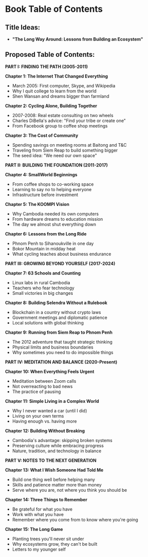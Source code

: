 # Book Table of Contents

## Title Ideas:
- **"The Long Way Around: Lessons from Building an Ecosystem"** 

## Proposed Table of Contents:

**PART I: FINDING THE PATH (2005-2011)**

**Chapter 1: The Internet That Changed Everything**
- March 2005: First computer, Skype, and Wikipedia
- Why I quit college to learn from the world
- Shen Wansan and dreams bigger than farmland

**Chapter 2: Cycling Alone, Building Together**
- 2007-2008: Real estate consulting on two wheels
- Charles DiBella's advice: "Find your tribe or create one"
- From Facebook group to coffee shop meetings

**Chapter 3: The Cost of Community**
- Spending savings on meeting rooms at Baitong and T&C
- Traveling from Siem Reap to build something bigger
- The seed idea: "We need our own space"

**PART II: BUILDING THE FOUNDATION (2011-2017)**

**Chapter 4: SmallWorld Beginnings**
- From coffee shops to co-working space
- Learning to say no to helping everyone
- Infrastructure before investment

**Chapter 5: The KOOMPI Vision**
- Why Cambodia needed its own computers
- From hardware dreams to education mission
- The day we almost shut everything down

**Chapter 6: Lessons from the Long Ride**
- Phnom Penh to Sihanoukville in one day
- Bokor Mountain in midday heat
- What cycling teaches about business endurance

**PART III: GROWING BEYOND YOURSELF (2017-2024)**

**Chapter 7: 63 Schools and Counting**
- Linux labs in rural Cambodia
- Teachers who fear technology
- Small victories in big changes

**Chapter 8: Building Selendra Without a Rulebook**
- Blockchain in a country without crypto laws
- Government meetings and diplomatic patience
- Local solutions with global thinking

**Chapter 9: Running from Siem Reap to Phnom Penh**
- The 2012 adventure that taught strategic thinking
- Physical limits and business boundaries
- Why sometimes you need to do impossible things

**PART IV: MEDITATION AND BALANCE (2020-Present)**

**Chapter 10: When Everything Feels Urgent**
- Meditation between Zoom calls
- Not overreacting to bad news
- The practice of pausing

**Chapter 11: Simple Living in a Complex World**
- Why I never wanted a car (until I did)
- Living on your own terms
- Having enough vs. having more

**Chapter 12: Building Without Breaking**
- Cambodia's advantage: skipping broken systems
- Preserving culture while embracing progress
- Nature, tradition, and technology in balance

**PART V: NOTES TO THE NEXT GENERATION**

**Chapter 13: What I Wish Someone Had Told Me**
- Build one thing well before helping many
- Skills and patience matter more than money
- Serve where you are, not where you think you should be

**Chapter 14: Three Things to Remember**
- Be grateful for what you have
- Work with what you have  
- Remember where you come from to know where you're going

**Chapter 15: The Long Game**
- Planting trees you'll never sit under
- Why ecosystems grow, they can't be built
- Letters to my younger self
